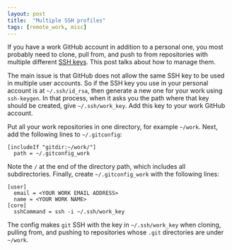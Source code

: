 ```yaml
---
layout: post
title:  "Multiple SSH profiles"
tags: [remote_work, misc]
---
```


If you have a work GitHub account in addition to a personal one, you most probably need to clone, pull from, and push to
from repositories with multiple different
[SSH keys](https://docs.github.com/en/authentication/connecting-to-github-with-ssh). This post talks about how to
manage them.

The main issue is that GitHub does not allow the same SSH key to be used in multiple user accounts. So if the SSH key
you use in your personal account is at `~/.ssh/id_rsa`, then generate a new one for your work using `ssh-keygen`. In
that process, when it asks you the path where that key should be created, give `~/.ssh/work_key`. Add this key to your
work GitHub account.

Put all your work repositories in one directory, for example `~/work`. Next, add the following lines to `~/.gitconfig`:

```
[includeIf "gitdir:~/work/"]
  path = ~/.gitconfig_work
```

Note the `/` at the end of the directory path, which includes all subdirectories. Finally, create `~/.gitconfig_work` with the following lines:

```
[user]
  email = <YOUR WORK EMAIL ADDRESS>
  name = <YOUR WORK NAME>
[core]
  sshCommand = ssh -i ~/.ssh/work_key
```

The config makes `git` SSH with the key in `~/.ssh/work_key` when cloning, pulling from, and pushing to repositories
whose `.git` directories are under `~/work`.
